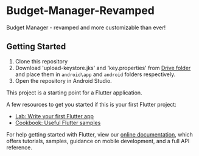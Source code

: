 # Budget-Manager-Revamped

Budget Manager - revamped and more customizable than ever!

## Getting Started

1. Clone this repository
2. Download 'upload-keystore.jks' and 'key.properties'
   from [Drive folder](https://drive.google.com/drive/folders/1-salt_W7yUsgrXvpCXrk5nYo4ywWYA-6?usp=drive_link)
   and place them in `android\app` and `android` folders respectively.
3. Open the repository in Android Studio.

This project is a starting point for a Flutter application.

A few resources to get you started if this is your first Flutter project:

- [Lab: Write your first Flutter app](https://flutter.dev/docs/get-started/codelab)
- [Cookbook: Useful Flutter samples](https://flutter.dev/docs/cookbook)

For help getting started with Flutter, view our
[online documentation](https://flutter.dev/docs), which offers tutorials,
samples, guidance on mobile development, and a full API reference.
